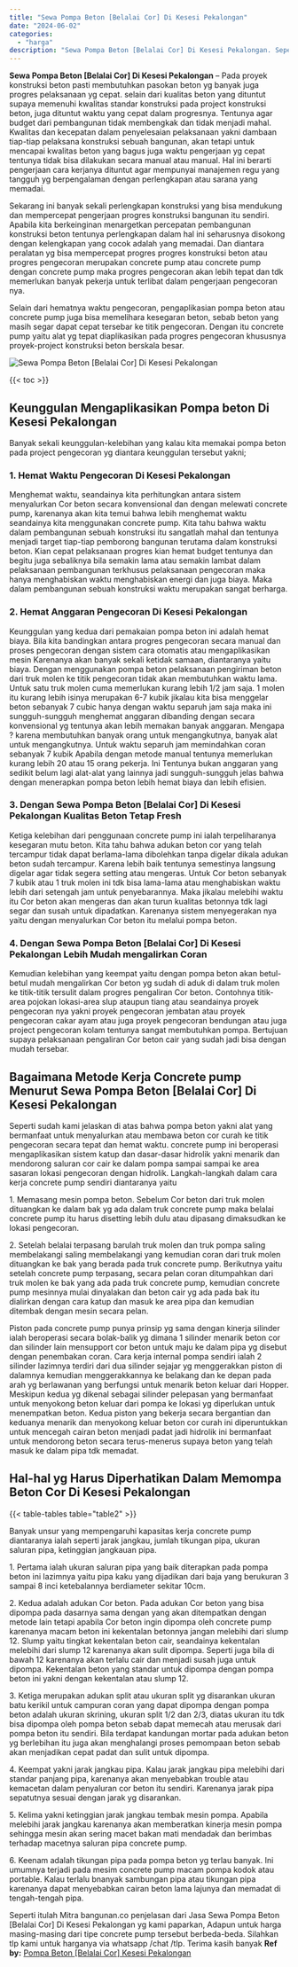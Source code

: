 ```yaml
---
title: "Sewa Pompa Beton [Belalai Cor] Di Kesesi Pekalongan"
date: "2024-06-02"
categories: 
  - "harga"
description: "Sewa Pompa Beton [Belalai Cor] Di Kesesi Pekalongan. Seperti itulah Mitra bangunan.co penjelasan dari Jasa Sewa Pompa Beton [Belalai Cor] Di Kesesi Pekalon..."
---
```


**Sewa Pompa Beton \[Belalai Cor\] Di Kesesi Pekalongan** – Pada proyek konstruksi beton pasti membutuhkan pasokan beton yg banyak juga progres pelaksanaan yg cepat. selain dari kualitas beton yang dituntut supaya memenuhi kwalitas standar konstruksi pada project konstruksi beton, juga dituntut waktu yang cepat dalam progresnya. Tentunya agar budget dari pembangunan tidak membengkak dan tidak menjadi mahal. Kwalitas dan kecepatan dalam penyelesaian pelaksanaan yakni dambaan tiap-tiap pelaksana konstruksi sebuah bangunan, akan tetapi untuk mencapai kwalitas beton yang bagus juga waktu pengerjaan yg cepat tentunya tidak bisa dilakukan secara manual atau manual. Hal ini berarti pengerjaan cara kerjanya dituntut agar mempunyai manajemen regu yang tangguh yg berpengalaman dengan perlengkapan atau sarana yang memadai.

Sekarang ini banyak sekali perlengkapan konstruksi yang bisa mendukung dan mempercepat pengerjaan progres konstruksi bangunan itu sendiri. Apabila kita berkeinginan menargetkan percepatan pembangunan konstruksi beton tentunya perlengkapan dalam hal ini seharusnya disokong dengan kelengkapan yang cocok adalah yang memadai. Dan diantara peralatan yg bisa mempercepat progres progres konstruksi beton atau progres pengecoran merupakan concrete pump atau concrete pump dengan concrete pump maka progres pengecoran akan lebih tepat dan tdk memerlukan banyak pekerja untuk terlibat dalam pengerjaan pengecoran nya.

Selain dari hematnya waktu pengecoran, pengaplikasian pompa beton atau concrete pump juga bisa memelihara kesegaran beton, sebab beton yang masih segar dapat cepat tersebar ke titik pengecoran. Dengan itu concrete pump yaitu alat yg tepat diaplikasikan pada progres pengecoran khususnya proyek-project konstruksi beton berskala besar.

![Sewa Pompa Beton [Belalai Cor] Di Kesesi Pekalongan](/images/sewa-concrete-pump-17.png)

{{< toc >}}

## Keunggulan Mengaplikasikan Pompa beton Di Kesesi Pekalongan

Banyak sekali keunggulan-kelebihan yang kalau kita memakai pompa beton pada project pengecoran yg diantara keunggulan tersebut yakni;

### 1\. Hemat Waktu Pengecoran Di Kesesi Pekalongan

Menghemat waktu, seandainya kita perhitungkan antara sistem menyalurkan Cor beton secara konvensional dan dengan melewati concrete pump, karenanya akan kita temui bahwa lebih menghemat waktu seandainya kita menggunakan concrete pump. Kita tahu bahwa waktu dalam pembangunan sebuah konstruksi itu sangatlah mahal dan tentunya menjadi target tiap-tiap pemborong bangunan terutama dalam konstruksi beton. Kian cepat pelaksanaan progres kian hemat budget tentunya dan begitu juga sebaliknya bila semakin lama atau semakin lambat dalam pelaksanaan pembangunan terkhusus pelaksanaan pengecoran maka hanya menghabiskan waktu menghabiskan energi dan juga biaya. Maka dalam pembangunan sebuah konstruksi waktu merupakan sangat berharga.

### 2\. Hemat Anggaran Pengecoran Di Kesesi Pekalongan

Keunggulan yang kedua dari pemakaian pompa beton ini adalah hemat biaya. Bila kita bandingkan antara progres pengecoran secara manual dan proses pengecoran dengan sistem cara otomatis atau mengaplikasikan mesin Karenanya akan banyak sekali ketidak samaan, diantaranya yaitu biaya. Dengan menggunakan pompa beton pelaksanaan pengiriman beton dari truk molen ke titik pengecoran tidak akan membutuhkan waktu lama. Untuk satu truk molen cuma memerlukan kurang lebih 1/2 jam saja. 1 molen itu kurang lebih isinya merupakan 6-7 kubik jikalau kita bisa menggelar beton sebanyak 7 cubic hanya dengan waktu separuh jam saja maka ini sungguh-sungguh menghemat anggaran dibanding dengan secara konvensional yg tentunya akan lebih memakan banyak anggaran. Mengapa ? karena membutuhkan banyak orang untuk mengangkutnya, banyak alat untuk mengangkutnya. Untuk waktu separuh jam memindahkan coran sebanyak 7 kubik Apabila dengan metode manual tentunya memerlukan kurang lebih 20 atau 15 orang pekerja. Ini Tentunya bukan anggaran yang sedikit belum lagi alat-alat yang lainnya jadi sungguh-sungguh jelas bahwa dengan menerapkan pompa beton lebih hemat biaya dan lebih efisien.

### 3\. Dengan Sewa Pompa Beton \[Belalai Cor\] Di Kesesi Pekalongan Kualitas Beton Tetap Fresh

Ketiga kelebihan dari penggunaan concrete pump ini ialah terpeliharanya kesegaran mutu beton. Kita tahu bahwa adukan beton cor yang telah tercampur tidak dapat berlama-lama dibolehkan tanpa digelar dikala adukan beton sudah tercampur. Karena lebih baik tentunya semestinya langsung digelar agar tidak segera setting atau mengeras. Untuk Cor beton sebanyak 7 kubik atau 1 truk molen ini tdk bisa lama-lama atau menghabiskan waktu lebih dari setengah jam untuk penyebarannya. Maka jikalau melebihi waktu itu Cor beton akan mengeras dan akan turun kualitas betonnya tdk lagi segar dan susah untuk dipadatkan. Karenanya sistem menyegerakan nya yaitu dengan menyalurkan Cor beton itu melalui pompa beton.

### 4\. Dengan Sewa Pompa Beton \[Belalai Cor\] Di Kesesi Pekalongan Lebih Mudah mengalirkan Coran

Kemudian kelebihan yang keempat yaitu dengan pompa beton akan betul-betul mudah mengalirkan Cor beton yg sudah di aduk di dalam truk molen ke titik-titik tersulit dalam progres pengaliran Cor beton. Contohnya titik-area pojokan lokasi-area slup ataupun tiang atau seandainya proyek pengecoran nya yakni proyek pengecoran jembatan atau proyek pengecoran cakar ayam atau juga proyek pengecoran bendungan atau juga project pengecoran kolam tentunya sangat membutuhkan pompa. Bertujuan supaya pelaksanaan pengaliran Cor beton cair yang sudah jadi bisa dengan mudah tersebar.

## Bagaimana Metode Kerja Concrete pump Menurut Sewa Pompa Beton \[Belalai Cor\] Di Kesesi Pekalongan

Seperti sudah kami jelaskan di atas bahwa pompa beton yakni alat yang bermanfaat untuk menyalurkan atau membawa beton cor curah ke titik pengecoran secara tepat dan hemat waktu. concrete pump ini beroperasi mengaplikasikan sistem katup dan dasar-dasar hidrolik yakni menarik dan mendorong saluran cor cair ke dalam pompa sampai sampai ke area sasaran lokasi pengecoran dengan hidrolik. Langkah-langkah dalam cara kerja concrete pump sendiri diantaranya yaitu

1\. Memasang mesin pompa beton. Sebelum Cor beton dari truk molen dituangkan ke dalam bak yg ada dalam truk concrete pump maka belalai concrete pump itu harus disetting lebih dulu atau dipasang dimaksudkan ke lokasi pengecoran.

2\. Setelah belalai terpasang barulah truk molen dan truk pompa saling membelakangi saling membelakangi yang kemudian coran dari truk molen dituangkan ke bak yang berada pada truk concrete pump. Berikutnya yaitu setelah concrete pump terpasang, secara pelan coran ditumpahkan dari truk molen ke bak yang ada pada truk concrete pump, kemudian concrete pump mesinnya mulai dinyalakan dan beton cair yg ada pada bak itu dialirkan dengan cara katup dan masuk ke area pipa dan kemudian ditembak dengan mesin secara pelan.

Piston pada concrete pump punya prinsip yg sama dengan kinerja silinder ialah beroperasi secara bolak-balik yg dimana 1 silinder menarik beton cor dan silinder lain mensupport cor beton untuk maju ke dalam pipa yg disebut dengan penembakan coran. Cara kerja internal pompa sendiri ialah 2 silinder lazimnya terdiri dari dua silinder sejajar yg menggerakkan piston di dalamnya kemudian menggerakkannya ke belakang dan ke depan pada arah yg berlawanan yang berfungsi untuk menarik beton keluar dari Hopper. Meskipun kedua yg dikenal sebagai silinder pelepasan yang bermanfaat untuk menyokong beton keluar dari pompa ke lokasi yg diperlukan untuk menempatkan beton. Kedua piston yang bekerja secara bergantian dan keduanya menarik dan menyokong keluar beton cor curah ini diperuntukkan untuk mencegah cairan beton menjadi padat jadi hidrolik ini bermanfaat untuk mendorong beton secara terus-menerus supaya beton yang telah masuk ke dalam pipa tdk memadat.

## Hal-hal yg Harus Diperhatikan Dalam Memompa Beton Cor Di Kesesi Pekalongan

{{< table-tables table="table2" >}}

Banyak unsur yang mempengaruhi kapasitas kerja concrete pump diantaranya ialah seperti jarak jangkau, jumlah tikungan pipa, ukuran saluran pipa, ketinggian jangkauan pipa.

1\. Pertama ialah ukuran saluran pipa yang baik diterapkan pada pompa beton ini lazimnya yaitu pipa kaku yang dijadikan dari baja yang berukuran 3 sampai 8 inci ketebalannya berdiameter sekitar 10cm.

2\. Kedua adalah adukan Cor beton. Pada adukan Cor beton yang bisa dipompa pada dasarnya sama dengan yang akan ditempatkan dengan metode lain tetapi apabila Cor beton ingin dipompa oleh concrete pump karenanya macam beton ini kekentalan betonnya jangan melebihi dari slump 12. Slump yaitu tingkat kekentalan beton cair, seandainya kekentalan melebihi dari slump 12 karenanya akan sulit dipompa. Seperti juga bila di bawah 12 karenanya akan terlalu cair dan menjadi susah juga untuk dipompa. Kekentalan beton yang standar untuk dipompa dengan pompa beton ini yakni dengan kekentalan atau slump 12.

3\. Ketiga merupakan adukan split atau ukuran split yg disarankan ukuran batu kerikil untuk campuran coran yang dapat dipompa dengan pompa beton adalah ukuran skrining, ukuran split 1/2 dan 2/3, diatas ukuran itu tdk bisa dipompa oleh pompa beton sebab dapat memecah atau merusak dari pompa beton itu sendiri. Bila terdapat kandungan mortar pada adukan beton yg berlebihan itu juga akan menghalangi proses pemompaan beton sebab akan menjadikan cepat padat dan sulit untuk dipompa.

4\. Keempat yakni jarak jangkau pipa. Kalau jarak jangkau pipa melebihi dari standar panjang pipa, karenanya akan menyebabkan trouble atau kemacetan dalam penyaluran cor beton itu sendiri. Karenanya jarak pipa sepatutnya sesuai dengan jarak yg disarankan.

5\. Kelima yakni ketinggian jarak jangkau tembak mesin pompa. Apabila melebihi jarak jangkau karenanya akan memberatkan kinerja mesin pompa sehingga mesin akan sering macet bakan mati mendadak dan berimbas terhadap macetnya saluran pipa concrete pump.

6\. Keenam adalah tikungan pipa pada pompa beton yg terlau banyak. Ini umumnya terjadi pada mesim concrete pump macam pompa kodok atau portable. Kalau terlalu bnanyak sambungan pipa atau tikungan pipa karenanya dapat menyebabkan cairan beton lama lajunya dan memadat di tengah-tengah pipa.

Seperti itulah Mitra bangunan.co penjelasan dari Jasa Sewa Pompa Beton \[Belalai Cor\] Di Kesesi Pekalongan yg kami paparkan, Adapun untuk harga masing-masing dari tipe concrete pump tersebut berbeda-beda. Silahkan tlp kami untuk harganya via whatsapp /chat /tlp. Terima kasih banyak
**Ref by:** [Pompa Beton [Belalai Cor] Kesesi Pekalongan](https://id.wikipedia.org/wiki/Pompa)
